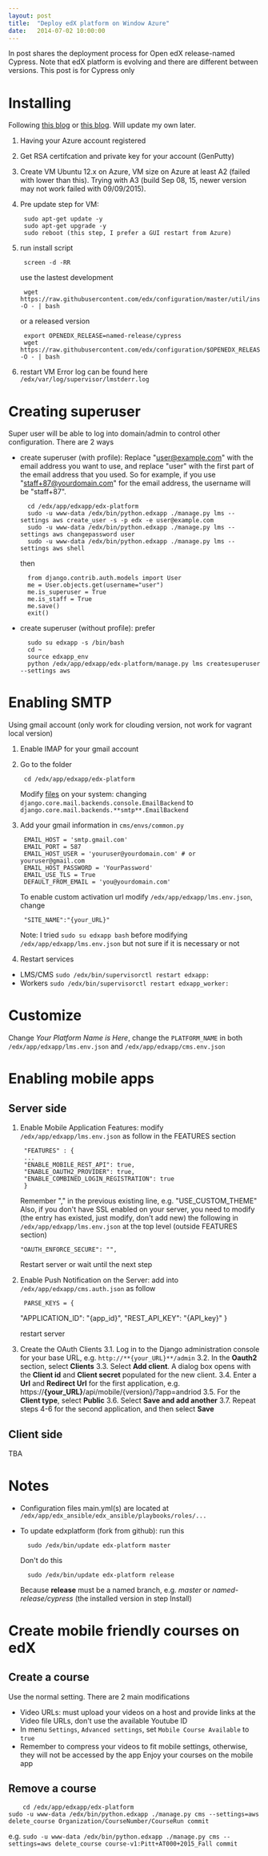 ```yaml
---
layout: post
title:  "Deploy edX platform on Window Azure"
date:   2014-07-02 10:00:00
---
```


In post shares the deployment process for Open edX release-named Cypress.
Note that edX platform is evolving and there are different between versions. This post is for Cypress only

# Installing
Following [this blog](https://jonsan21.wordpress.com/2015/04/24/installing-open-edx-on-microsoft-azure-2/) or [this blog](http://timsneath.com/installing-open-edx-on-microsoft-azure/). Will update my own later.

1. Having your Azure account registered
2. Get RSA certifcation and private key for your account (GenPutty)
3. Create VM Ubuntu 12.x on Azure, VM size on Azure at least A2 (failed with lower than this). Trying with A3 (build Sep 08, 15, newer version may not work failed with 09/09/2015).
4. Pre update step for VM:
        
        sudo apt-get update -y
        sudo apt-get upgrade -y
        sudo reboot (this step, I prefer a GUI restart from Azure)
        
5. run install script
        
        screen -d -RR
        
    use the lastest development
        
        wget https://raw.githubusercontent.com/edx/configuration/master/util/install/sandbox.sh -O - | bash
        
    or a released version
        
        export OPENEDX_RELEASE=named-release/cypress
        wget https://raw.githubusercontent.com/edx/configuration/$OPENEDX_RELEASE/util/install/sandbox.sh -O - | bash
        
6. restart VM
Error log can be found here `/edx/var/log/supervisor/lmstderr.log`

# Creating superuser
Super user will be able to log into domain/admin to control other configuration. There are 2 ways
* create superuser (with profile): Replace "user@example.com" with the email address you want to use, and replace "user" with the first part of the email address that you used. So for example, if you use "staff+87@yourdomain.com" for the email address, the username will be "staff+87".
        
        cd /edx/app/edxapp/edx-platform
        sudo -u www-data /edx/bin/python.edxapp ./manage.py lms --settings aws create_user -s -p edx -e user@example.com
        sudo -u www-data /edx/bin/python.edxapp ./manage.py lms --settings aws changepassword user
        sudo -u www-data /edx/bin/python.edxapp ./manage.py lms --settings aws shell
        
     then
        
        from django.contrib.auth.models import User
        me = User.objects.get(username="user")
        me.is_superuser = True
        me.is_staff = True
        me.save()
        exit()
        
* create superuser (without profile): prefer
        
        sudo su edxapp -s /bin/bash
        cd ~
        source edxapp_env
        python /edx/app/edxapp/edx-platform/manage.py lms createsuperuser --settings aws
        
# Enabling SMTP
Using gmail account (only work for clouding version, not work for vagrant local version)

1. Enable IMAP for your gmail account
2. Go to the folder 
        
        cd /edx/app/edxapp/edx-platform
        
    Modify [files](https://github.com/edx/edx-platform/search?q=django.core.mail.backends.console.EmailBackend&type=Code) on your system: changing `django.core.mail.backends.console.EmailBackend` to `django.core.mail.backends.**smtp**.EmailBackend`
3. Add your gmail information in `cms/envs/common.py`
        
        EMAIL_HOST = 'smtp.gmail.com' 
        EMAIL_PORT = 587 
        EMAIL_HOST_USER = 'youruser@yourdomain.com' # or youruser@gmail.com 
        EMAIL_HOST_PASSWORD = 'YourPassword' 
        EMAIL_USE_TLS = True 
        DEFAULT_FROM_EMAIL = 'you@yourdomain.com'
        
    To enable custom activation url modify `/edx/app/edxapp/lms.env.json`, change
        
        "SITE_NAME":"{your_URL}"
        
    Note: I tried `sudo su edxapp bash` before modifying `/edx/app/edxapp/lms.env.json` but not sure if it is necessary or not
        
4. Restart services

* LMS/CMS `sudo /edx/bin/supervisorctl restart edxapp:`
* Workers `sudo /edx/bin/supervisorctl restart edxapp_worker:`

# Customize
Change *Your Platform Name is Here*, change the `PLATFORM_NAME` in both `/edx/app/edxapp/lms.env.json` and `/edx/app/edxapp/cms.env.json`

# Enabling mobile apps
## Server side
1. Enable Mobile Application Features: modify `/edx/app/edxapp/lms.env.json` as follow in the FEATURES section
        
        "FEATURES" : {
		...
		"ENABLE_MOBILE_REST_API": true,
		"ENABLE_OAUTH2_PROVIDER": true,
		"ENABLE_COMBINED_LOGIN_REGISTRATION": true
        }
    
    Remember "," in the previous existing line, e.g. "USE_CUSTOM_THEME"
    Also, if you don't have SSL enabled on your server, you need to modify (the entry has existed, just modify, don't add new) the following in `/edx/app/edxapp/lms.env.json` at the top level (outside FEATURES section)
        
	`"OAUTH_ENFORCE_SECURE": "",`
	
    Restart server or wait until the next step
2. Enable Push Notification on the Server: add into `/edx/app/edxapp/cms.auth.json` as follow 
	
        PARSE_KEYS = {
	  "APPLICATION_ID": "{app_id}",
	  "REST_API_KEY": "{API_key}"
	}
    
    restart server
3. Create the OAuth Clients
    3.1. Log in to the Django administration console for your base URL, e.g. `http://**{your_URL}**/admin`
    3.2. In the **Oauth2** section, select **Clients**
    3.3. Select **Add client**. A dialog box opens with the **Client id** and **Client secret** populated for the new client.
    3.4. Enter a **Url** and **Redirect Url** for the first application, e.g. https://**{your_URL}**/api/mobile/{version}/?app=andriod
    3.5. For the **Client type**, select **Public**
    3.6. Select **Save and add another**
    3.7. Repeat steps 4-6 for the second application, and then select **Save**
## Client side
TBA
# Notes
* Configuration files main.yml(s) are located at `/edx/app/edx_ansible/edx_ansible/playbooks/roles/...`
* To update edxplatform (fork from github): run this
	
        sudo /edx/bin/update edx-platform master
    Don't do this
	
        sudo /edx/bin/update edx-platform release
    
    Because **release** must be a named branch, e.g. *master* or *named-release/cypress* (the installed version in step Install)

# Create mobile friendly courses on edX
## Create a course
Use the normal setting. There are 2 main modifications
* Video URLs: must upload your videos on a host and provide links at the Video file URLs, don't use the available Youtube ID 
* In menu `Settings`, `Advanced settings`, set `Mobile Course Available` to `true`
* Remember to compress your videos to fit mobile settings, otherwise, they will not be accessed by the app
Enjoy your courses on the mobile app
## Remove a course
        
        cd /edx/app/edxapp/edx-platform
	sudo -u www-data /edx/bin/python.edxapp ./manage.py cms --settings=aws delete_course Organization/CourseNumber/CourseRun commit
	
e.g.
	`sudo -u www-data /edx/bin/python.edxapp ./manage.py cms --settings=aws delete_course course-v1:Pitt+AT000+2015_Fall commit`

